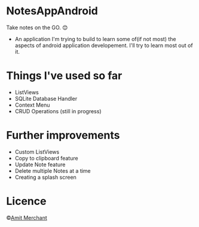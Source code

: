 NotesAppAndroid
===============

Take notes on the GO. :blush:

- An application I'm trying to build to learn some of(if not most) the aspects of android application developement. I'll try to learn most out of it.

Things I've used so far
=======================
* ListViews
* SQLite Database Handler
* Context Menu
* CRUD Operations (still in progress)

Further improvements
====================

* Custom ListViews
* Copy to clipboard feature
* Update Note feature
* Delete multiple Notes at a time
* Creating a splash screen

Licence
=======

©[Amit Merchant](http://www.amitmerchant.com)